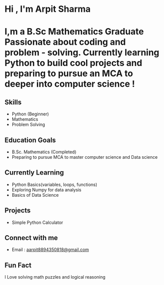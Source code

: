 # Hi , I'm Arpit Sharma 

# I,m a B.Sc Mathematics Graduate Passionate about coding and problem - solving. Currently learning Python to build cool projects and preparing to pursue an MCA to deeper into computer science !

## Skills
- Python (Beginner)
- Mathematics
- Problem Solving

## Education Goals
- B.Sc. Mathematics (Completed)
- Preparing to pursue MCA to master computer science and Data science

## Currently Learning
- Python Basics(variables, loops, functions)
- Exploring Numpy for data analysis
- Basics of Data Science

## Projects
- Simple Python Calculator

## Connect with me
- Email : aarpit8894350818@gmail.com

## Fun Fact
I Love solving math puzzles and logical reasoning

